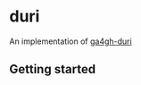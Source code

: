# duri

An implementation of [ga4gh-duri](https://github.com/ga4gh-duri/ga4gh-duri.github.io/tree/master/researcher_ids)

## Getting started

